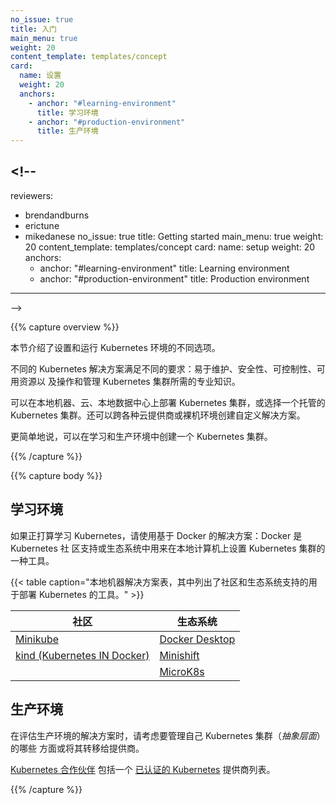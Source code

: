 ```yaml
---
no_issue: true
title: 入门
main_menu: true
weight: 20
content_template: templates/concept
card:
  name: 设置
  weight: 20
  anchors:
    - anchor: "#learning-environment"
      title: 学习环境
    - anchor: "#production-environment"
      title: 生产环境
---
```


## <!--

reviewers:

- brendandburns
- erictune
- mikedanese no_issue: true title: Getting started main_menu: true weight: 20
  content_template: templates/concept card: name: setup weight: 20 anchors:
  - anchor: "#learning-environment" title: Learning environment
  - anchor: "#production-environment" title: Production environment

---

-->

{{% capture overview %}}

<!--
This section covers different options to set up and run Kubernetes.
-->

本节介绍了设置和运行 Kubernetes 环境的不同选项。

<!--
Different Kubernetes solutions meet different requirements: ease of maintenance, security, control, available resources, and expertise required to operate and manage a cluster.
-->

不同的 Kubernetes 解决方案满足不同的要求：易于维护、安全性、可控制性、可用资源以
及操作和管理 Kubernetes 集群所需的专业知识。

<!--
You can deploy a Kubernetes cluster on a local machine, cloud, on-prem datacenter; or choose a managed Kubernetes cluster. You can also create custom solutions across a wide range of cloud providers, or bare metal environments.
-->

可以在本地机器、云、本地数据中心上部署 Kubernetes 集群，或选择一个托管的
Kubernetes 集群。还可以跨各种云提供商或裸机环境创建自定义解决方案。

<!--
More simply, you can create a Kubernetes cluster in learning and production environments.
-->

更简单地说，可以在学习和生产环境中创建一个 Kubernetes 集群。

{{% /capture %}}

{{% capture body %}}

<!--
## Learning environment
-->

## 学习环境

<!--
If you're learning Kubernetes, use the Docker-based solutions: tools supported by the Kubernetes community, or tools in the ecosystem to set up a Kubernetes cluster on a local machine.
-->

如果正打算学习 Kubernetes，请使用基于 Docker 的解决方案：Docker 是 Kubernetes 社
区支持或生态系统中用来在本地计算机上设置 Kubernetes 集群的一种工具。

<!--
{{< table caption="Local machine solutions table that lists the tools supported by the community and the ecosystem to deploy Kubernetes." >}}
|Community           |Ecosystem     |
| ------------       | --------     |
| [Minikube](/docs/setup/learning-environment/minikube/) | [Docker Desktop](https://www.docker.com/products/docker-desktop)|
| [kind (Kubernetes IN Docker)](/docs/setup/learning-environment/kind/) | [Minishift](https://docs.okd.io/latest/minishift/)|
|                     | [MicroK8s](https://microk8s.io/)|
-->

{{< table caption="本地机器解决方案表，其中列出了社区和生态系统支持的用于部署 Kubernetes 的工具。" >}}

| 社区                                                                  | 生态系统                                                         |
| --------------------------------------------------------------------- | ---------------------------------------------------------------- |
| [Minikube](/docs/setup/learning-environment/minikube/)                | [Docker Desktop](https://www.docker.com/products/docker-desktop) |
| [kind (Kubernetes IN Docker)](/docs/setup/learning-environment/kind/) | [Minishift](https://docs.okd.io/latest/minishift/)               |
|                                                                       | [MicroK8s](https://microk8s.io/)                                 |

<!--
## Production environment
-->

## 生产环境

<!--
When evaluating a solution for a production environment, consider which aspects of operating a Kubernetes cluster (or _abstractions_) you want to manage yourself or offload to a provider.
-->

在评估生产环境的解决方案时，请考虑要管理自己 Kubernetes 集群（_抽象层面_）的哪些
方面或将其转移给提供商。

<!--
[Kubernetes Partners](https://kubernetes.io/partners/#conformance) includes a list of [Certified Kubernetes](https://github.com/cncf/k8s-conformance/#certified-kubernetes) providers.
-->

[Kubernetes 合作伙伴](https://kubernetes.io/partners/#conformance) 包括一个
[已认证的 Kubernetes](https://github.com/cncf/k8s-conformance/#certified-kubernetes)
提供商列表。

{{% /capture %}}
